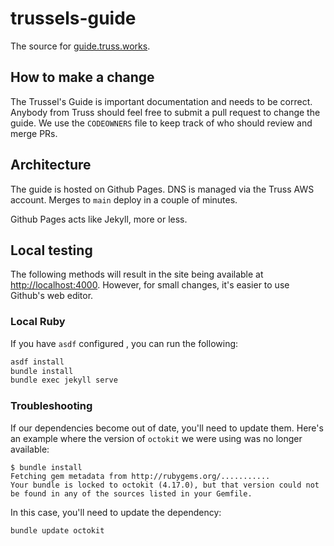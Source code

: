 # trussels-guide

The source for [guide.truss.works](https://guide.truss.works).

## How to make a change

The Trussel's Guide is important documentation and needs to be correct. Anybody from Truss should feel free to submit a pull request to change the guide. We use the `CODEOWNERS` file to keep track of who should review and merge PRs.

## Architecture

The guide is hosted on Github Pages. DNS is managed via the Truss AWS account. Merges to `main` deploy in a couple of minutes.

Github Pages acts like Jekyll, more or less.

## Local testing

The following methods will result in the site being available at [http://localhost:4000](http://localhost:4000). However, for small changes, it's easier to use Github's web editor.

### Local Ruby

If you have `asdf` configured , you can run the following:

```sh
asdf install
bundle install
bundle exec jekyll serve
```

### Troubleshooting

If our dependencies become out of date, you'll need to update them. Here's an example where the version of `octokit` we were using was no longer available:

```
$ bundle install
Fetching gem metadata from http://rubygems.org/...........
Your bundle is locked to octokit (4.17.0), but that version could not be found in any of the sources listed in your Gemfile.
```

In this case, you'll need to update the dependency:

```sh
bundle update octokit
```
